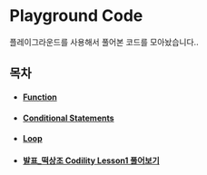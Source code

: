 # Playground Code

플레이그라운드를 사용해서 풀어본 코드를 모아놨습니다..


## 목차

- #### [Function](https://github.com/JhDAT/iOS_Study/blob/master/Swift/playground%20code/FunctionAssignment.playground/Contents.swift)

- #### [Conditional Statements](https://github.com/JhDAT/Swift/blob/master/Swift/playground%20code/ConditionalStatements.playground/Contents.swift)

- #### [Loop](https://github.com/JhDAT/Swift/blob/master/Swift/playground%20code/LoopAssignment.playground/Contents.swift)

- #### [발표_떡상조 Codility Lesson1 풀어보기](https://github.com/JhDAT/Swift/blob/master/Swift/playground%20code/0524Codility_떡상조.playground/Contents.swift)

